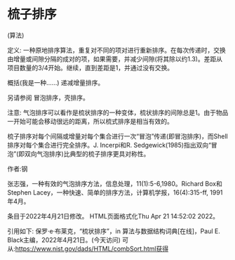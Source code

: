 # 梳子排序


(算法)



定义:
一种原地排序算法，重复对不同的项对进行重新排序。在每次传递时，交换由增量或间隙分隔的成对的项，如果需要，并减少间隙(将其除以约1.3)。差距从项目数量的3/4开始。继续，直到差距是1，并通过没有交换。



概括(我是一种……)
递减增量排序。



另请参阅
冒泡排序，壳排序。



注意:
气泡排序可以看作是梳状排序的一种变体，梳状排序的间隙总是1。由于物品一开始可能会移动很远的距离，所以梳式排序是相当有效的。

梳子排序对每个间隔或增量对每个集合进行一次“冒泡”传递(即冒泡排序)，而Shell排序对每个集合进行完全排序。J. Incerpi和R. Sedgewick(1985)指出双向“冒泡”(即双向气泡排序)比典型的梳子排序更具对称性。


作者:钢


张志强，一种有效的气泡排序方法，信息处理，11(1):5-6,1980。Richard Box和Stephen Lacey，一种快速、简单的排序方法，计算机学报，16(4):315-ff, 1991年4月。








条目于2022年4月21日修改。
HTML页面格式化Thu Apr 21 14:52:02 2022。



引用如下:
保罗·e·布莱克，“梳状排序”，in
算法与数据结构词典[在线]，Paul E. Black主编，2022年4月21日。(今天访问)
可从:https://www.nist.gov/dads/HTML/combSort.html获得